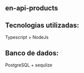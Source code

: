 ## en-api-products
## Tecnologias utilizadas:
Typescript + NodeJs
## Banco de dados: 
PostgreSQL + sequlize
